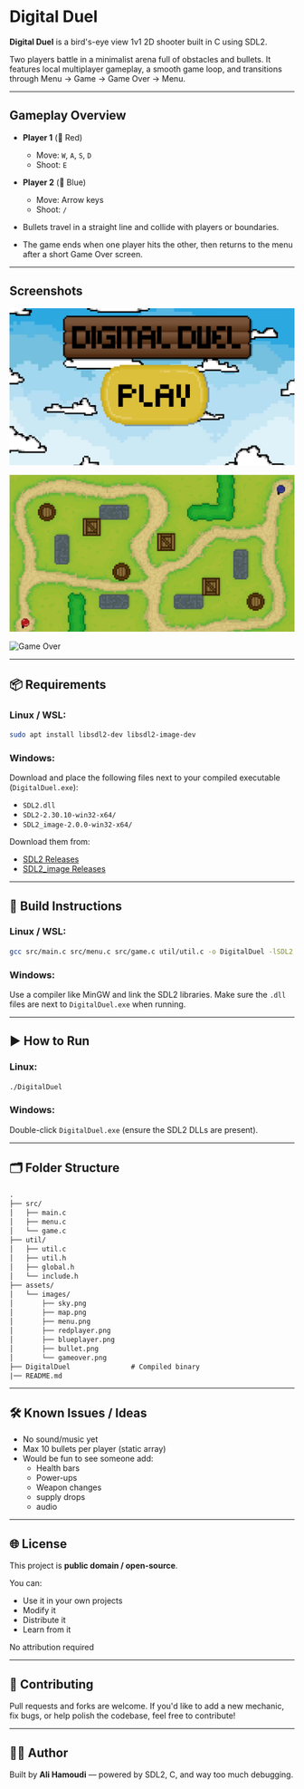 # Digital Duel

**Digital Duel** is a bird's-eye view 1v1 2D shooter built in C using SDL2.

Two players battle in a minimalist arena full of obstacles and bullets. It features local multiplayer gameplay, a smooth game loop, and transitions through Menu → Game → Game Over → Menu.

---

## Gameplay Overview

- **Player 1** (🔴 Red)

  - Move: `W`, `A`, `S`, `D`
  - Shoot: `E`

- **Player 2** (🔵 Blue)

  - Move: Arrow keys
  - Shoot: `/`

- Bullets travel in a straight line and collide with players or boundaries.
- The game ends when one player hits the other, then returns to the menu after a short Game Over screen.

---

## Screenshots

![Menu](ExampleImages/DigitalDuelMenu.png)

![Map](ExampleImages/DigitalDuelMap.png)

![Game Over](ExampleImages/DigitalGameOver.png)

---

## 📦 Requirements

### Linux / WSL:

```bash
sudo apt install libsdl2-dev libsdl2-image-dev
```

### Windows:

Download and place the following files next to your compiled executable (`DigitalDuel.exe`):

- `SDL2.dll`
- `SDL2-2.30.10-win32-x64/`
- `SDL2_image-2.0.0-win32-x64/`

Download them from:

- [SDL2 Releases](https://github.com/libsdl-org/SDL/releases)
- [SDL2_image Releases](https://github.com/libsdl-org/SDL_image/releases)

---

## 🔧 Build Instructions

### Linux / WSL:

```bash
gcc src/main.c src/menu.c src/game.c util/util.c -o DigitalDuel -lSDL2 -lSDL2_image -lm
```

### Windows:

Use a compiler like MinGW and link the SDL2 libraries. Make sure the `.dll` files are next to `DigitalDuel.exe` when running.

---

## ▶️ How to Run

### Linux:

```bash
./DigitalDuel
```

### Windows:

Double-click `DigitalDuel.exe` (ensure the SDL2 DLLs are present).

---

## 🗂️ Folder Structure

```
.
├── src/
│   ├── main.c
│   ├── menu.c
│   └── game.c
├── util/
│   ├── util.c
│   ├── util.h
│   ├── global.h
│   └── include.h
├── assets/
│   └── images/
│       ├── sky.png
│       ├── map.png
│       ├── menu.png
│       ├── redplayer.png
│       ├── blueplayer.png
│       ├── bullet.png
│       └── gameover.png
├── DigitalDuel               # Compiled binary
|── README.md
```

---

## 🛠 Known Issues / Ideas

- No sound/music yet
- Max 10 bullets per player (static array)
- Would be fun to see someone add:
  - Health bars
  - Power-ups
  - Weapon changes
  - supply drops
  - audio

---

## 🌐 License

This project is **public domain / open-source**.

You can:

- Use it in your own projects
- Modify it
- Distribute it
- Learn from it

No attribution required

---

## 👋 Contributing

Pull requests and forks are welcome. If you'd like to add a new mechanic, fix bugs, or help polish the codebase, feel free to contribute!

---

## 🧑‍💻 Author

Built by **Ali Hamoudi** — powered by SDL2, C, and way too much debugging.
